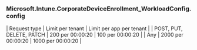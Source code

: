 <!-- markdownlint-disable MD041 h1-missing h1-not-first]-->
### Microsoft.Intune.CorporateDeviceEnrollment_WorkloadConfig.config
| Request type | Limit per tenant | Limit per app per tenant |
| POST, PUT, DELETE, PATCH | 200 per 00:00:20 | 100 per 00:00:20 |
| Any | 2000 per 00:00:20 | 1000 per 00:00:20 |
